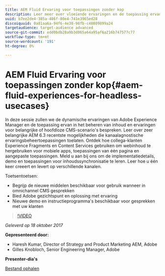 ```yaml
---
title: AEM Fluid Ervaring voor toepassingen zonder kop
description: Leer meer over vloeiende ervaringen en de toepassing ervan bij het beheren van inhoud en ervaringen voor CMS-scenario's zonder kop of hoofd. Leer over zeer belangrijke AEM 6.3 recentste mogelijkheden die kanaal agnostic Ervaring beheer gebruiksgevallen, en meer toelaten.
uuid: b7ee2de4-385a-486f-80e4-741e3965ed28
discoiquuid: 0a81aa6a-94f6-4e38-98fb-c48809899a24
targetaudience: target-audience advanced
source-git-commit: edd0bdb28a9b3d065a64a95af6a216b747577c77
workflow-type: tm+mt
source-wordcount: '191'
ht-degree: 0%

---
```


# AEM Fluid Ervaring voor toepassingen zonder kop{#aem-fluid-experiences-for-headless-usecases}

In deze sessie zullen we de dynamische ervaringen van Adobe Experience Manager en de toepassing ervan in het beheren van inhoud en ervaringen voor belangrijke of hoofdloze CMS-scenario&#39;s bespreken. Leer over zeer belangrijke AEM 6.3 recentste mogelijkheden die kanaalagnostische ervaringsbeheertoepassingen toelaten. Ontdek hoe collega-klanten Experience Fragments en Content Services gebruiken om webinhoud te hergebruiken voor mobiele apps, toepassingen van één pagina en aangepaste toepassingen. Meld u aan bij ons om de implementatiedetails, demo en toepassingen voor inhoudssynchronisatie te leren. Leer hoe u één keer creeert en levert op verschillende kanalen.

Toetsentoetsen:

* Begrijp de nieuwe middelen beschikbaar voor gebruik wanneer in omnichannel CMS gesprekken
* Bied Adobe gezichtspunt en oplossing met ervaring
* Nieuwe demo en instructieprogramma&#39;s beschikbaar voor gesprekken met uw klanten

>[!VIDEO](https://video.tv.adobe.com/v/20495/?quality=9)

*Geleverd op 18 oktober 2017*

**Gepresenteerd door:**

* Haresh Kumar, Director of Strategy and Product Marketing AEM, Adobe
* Gilles Knobloch, Senior Engineering Manager, Adobe

**Presenter-dia&#39;s**

[Bestand ophalen](assets/gems-fluid-experiencesoct1617.pdf)
<!--
[Get back to the Overview](https://helpx.adobe.com/experience-manager/kt/eseminars/gems/aem-index.html)
-->
